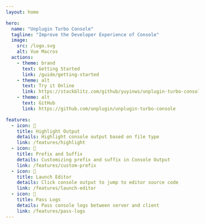 ```yaml
---
layout: home

hero:
  name: "Unplugin Turbo Console"
  tagline: "Improve the Developer Experience of Console"
  image:
    src: /logo.svg
    alt: Vue Macros
  actions:
    - theme: brand
      text: Getting Started
      link: /guide/getting-started
    - theme: alt
      text: Try it Online
      link: https://stackblitz.com/github/yuyinws/unplugin-turbo-console-online?file=src%2FApp.vue
    - theme: alt
      text: GitHub
      link: https://github.com/unplugin/unplugin-turbo-console

features:
  - icon: 🎨
    title: Highlight Output
    details: Highlight console output based on file type
    link: /features/highlight
  - icon: 📝
    title: Prefix and Suffix
    details: Customizing prefix and suffix in Console Output
    link: /features/custom-prefix
  - icon: 🔦
    title: Launch Editor
    details: Click console output to jump to editor source code
    link: /features/launch-editor
  - icon: 🚚
    title: Pass Logs
    details: Pass console logs between server and client
    link: /features/pass-logs
---
```

